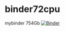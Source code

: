 # binder72cpu
mybinder 754Gb
[![Binder](https://mybinder.org/badge_logo.svg)](https://mybinder.org/v2/git/https%3A%2F%2Fgithub.com%2Fgm442727055%2Fbinder72cpu.git/main)
